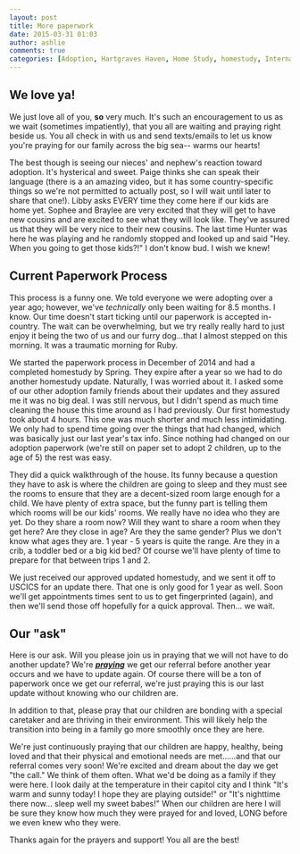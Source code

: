 ```yaml
---
layout: post
title: More paperwork
date: 2015-03-31 01:03
author: ashlie
comments: true
categories: [Adoption, Hartgraves Haven, Home Study, homestudy, International, paperwork, update, Waiting]
---
```

<h2>We love ya!</h2>
We just love all of you, <strong>so</strong> very much. It's such an encouragement to us as we wait (sometimes impatiently), that you all are waiting and praying right beside us. You all check in with us and send texts/emails to let us know you're praying for our family across the big sea-- warms our hearts!

The best though is seeing our nieces' and nephew's reaction toward adoption. It's hysterical and sweet. Paige thinks she can speak their language (there is a an amazing video, but it has some country-specific things so we're not permitted to actually post, so I will wait until later to share that one!). Libby asks EVERY time they come here if our kids are home yet. Sophee and Braylee are very excited that they will get to have new cousins and are excited to see what they will look like. They've assured us that they will be very nice to their new cousins. The last time Hunter was here he was playing and he randomly stopped and looked up and said "Hey. When you going to get those kids?!" I don't know bud. I wish we knew!
<h2>Current Paperwork Process</h2>
This process is a funny one. We told everyone we were adopting over a year ago; however, we've <em>technically</em> only been waiting for 8.5 months. I know. Our time doesn't start ticking until our paperwork is accepted in-country. The wait can be overwhelming, but we try really really hard to just enjoy it being the two of us and our furry dog...that I almost stepped on this morning. It was a traumatic morning for Ruby.

We started the paperwork process in December of 2014 and had a completed homestudy by Spring. They expire after a year so we had to do another homestudy update. Naturally, I was worried about it. I asked some of our other adoption family friends about their updates and they assured me it was no big deal. I was still nervous, but I didn't spend as much time cleaning the house this time around as I had previously. Our first homestudy took about 4 hours. This one was much shorter and much less intimidating. We only had to spend time going over the things that had changed, which was basically just our last year's tax info. Since nothing had changed on our adoption paperwork (we're still on paper set to adopt 2 children, up to the age of 5) the rest was easy.

They did a quick walkthrough of the house. Its funny because a question they have to ask is where the children are going to sleep and they must see the rooms to ensure that they are a decent-sized room large enough for a child. We have plenty of extra space, but the funny part is telling them which rooms will be our kids' rooms. We really have no idea who they are yet. Do they share a room now? Will they want to share a room when they get here? Are they close in age? Are they the same gender? Plus we don't know what ages they are. 1 year - 5 years is quite the range. Are they in a crib, a toddler bed or a big kid bed? Of course we'll have plenty of time to prepare for that between trips 1 and 2.

We just received our approved updated homestudy, and we sent it off to USCICS for an update there. That one is only good for 1 year as well. Soon we'll get appointments times sent to us to get fingerprinted (again), and then we'll send those off hopefully for a quick approval. Then... we wait.
<h2>Our "ask"</h2>
Here is our ask. Will you please join us in praying that we will not have to do another update? We're <span style="text-decoration: underline;"><em><strong>praying</strong></em></span> we get our referral before another year occurs and we have to update again. Of course there will be a ton of paperwork once we get our referral, we're just praying this is our last update without knowing who our children are.

In addition to that, please pray that our children are bonding with a special caretaker and are thriving in their environment. This will likely help the transition into being in a family go more smoothly once they are here.

We're just continuously praying that our children are happy, healthy, being loved and that their physical and emotional needs are met......and that our referral comes very soon! We're excited and dream about the day we get "the call." We think of them often. What we'd be doing as a family if they were here. I look daily at the temperature in their capitol city and I think "It's warm and sunny today! I hope they are playing outside!" or "It's nighttime there now... sleep well my sweet babes!" When our children are here I will be sure they know how much they were prayed for and loved, LONG before we even knew who they were.

Thanks again for the prayers and support! You all are the best!
